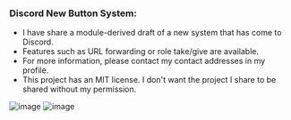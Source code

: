 <h3>Discord New Button System:</h3>
<ul>
  <li>I have share a module-derived draft of a new system that has come to Discord.</li>
  <li>Features such as URL forwarding or role take/give are available.</li>
  <li>For more information, please contact my contact addresses in my profile.</li>

  <li>This project has an MIT license. I don't want the project I share to be shared without my permission.</li>
</ul>

![image](https://user-images.githubusercontent.com/60276603/120106386-68db6b00-c165-11eb-9f31-c575b7774614.png)
![image](https://user-images.githubusercontent.com/60276603/120106406-7e509500-c165-11eb-9128-bafd6c0e6568.png)

